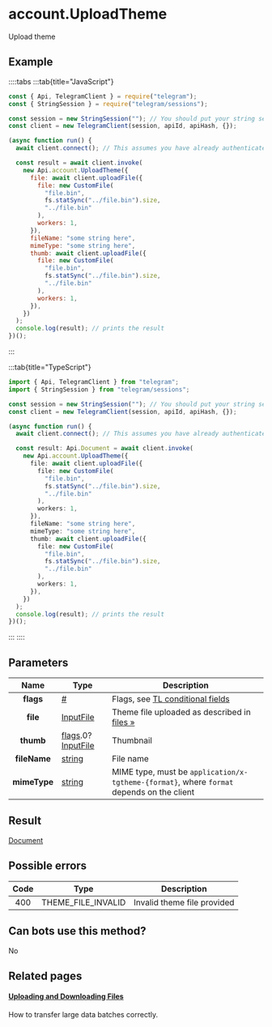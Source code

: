 # account.UploadTheme

Upload theme

## Example

::::tabs
:::tab{title="JavaScript"}

```js
const { Api, TelegramClient } = require("telegram");
const { StringSession } = require("telegram/sessions");

const session = new StringSession(""); // You should put your string session here
const client = new TelegramClient(session, apiId, apiHash, {});

(async function run() {
  await client.connect(); // This assumes you have already authenticated with .start()

  const result = await client.invoke(
    new Api.account.UploadTheme({
      file: await client.uploadFile({
        file: new CustomFile(
          "file.bin",
          fs.statSync("../file.bin").size,
          "../file.bin"
        ),
        workers: 1,
      }),
      fileName: "some string here",
      mimeType: "some string here",
      thumb: await client.uploadFile({
        file: new CustomFile(
          "file.bin",
          fs.statSync("../file.bin").size,
          "../file.bin"
        ),
        workers: 1,
      }),
    })
  );
  console.log(result); // prints the result
})();
```

:::

:::tab{title="TypeScript"}

```ts
import { Api, TelegramClient } from "telegram";
import { StringSession } from "telegram/sessions";

const session = new StringSession(""); // You should put your string session here
const client = new TelegramClient(session, apiId, apiHash, {});

(async function run() {
  await client.connect(); // This assumes you have already authenticated with .start()

  const result: Api.Document = await client.invoke(
    new Api.account.UploadTheme({
      file: await client.uploadFile({
        file: new CustomFile(
          "file.bin",
          fs.statSync("../file.bin").size,
          "../file.bin"
        ),
        workers: 1,
      }),
      fileName: "some string here",
      mimeType: "some string here",
      thumb: await client.uploadFile({
        file: new CustomFile(
          "file.bin",
          fs.statSync("../file.bin").size,
          "../file.bin"
        ),
        workers: 1,
      }),
    })
  );
  console.log(result); // prints the result
})();
```

:::
::::

## Parameters

|     Name     | Type                                                                                                                                 | Description                                                                                             |
| :----------: | ------------------------------------------------------------------------------------------------------------------------------------ | ------------------------------------------------------------------------------------------------------- |
|  **flags**   | [#](https://core.telegram.org/type/%23)                                                                                              | Flags, see [TL conditional fields](https://core.telegram.org/mtproto/TL-combinators#conditional-fields) |
|   **file**   | [InputFile](https://core.telegram.org/type/InputFile)                                                                                | Theme file uploaded as described in [files »](https://core.telegram.org/api/files)                      |
|  **thumb**   | [flags](https://core.telegram.org/mtproto/TL-combinators#conditional-fields).0?[InputFile](https://core.telegram.org/type/InputFile) | Thumbnail                                                                                               |
| **fileName** | [string](https://core.telegram.org/type/string)                                                                                      | File name                                                                                               |
| **mimeType** | [string](https://core.telegram.org/type/string)                                                                                      | MIME type, must be `application/x-tgtheme-{format}`, where `format` depends on the client               |

## Result

[Document](https://core.telegram.org/type/Document)

## Possible errors

| Code | Type               | Description                 |
| :--: | ------------------ | --------------------------- |
| 400  | THEME_FILE_INVALID | Invalid theme file provided |

## Can bots use this method?

No

## Related pages

#### [Uploading and Downloading Files](https://core.telegram.org/api/files)

How to transfer large data batches correctly.
